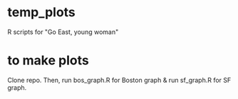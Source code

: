# temp_plots
R scripts for "Go East, young woman"

# to make plots
Clone repo. Then, run bos_graph.R for Boston graph & run sf_graph.R for SF graph.

